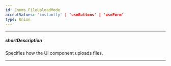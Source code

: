 ```yaml
---
id: Enums.FileUploadMode
acceptValues: 'instantly' | 'useButtons' | 'useForm'
type: Union
---
```

---
##### shortDescription
Specifies how the UI component uploads files.

---
<!--
dxFileUploaderOptions.uploadMode(/api-reference/10 UI Components/dxFileUploader/1 Configuration/uploadMode.md)(ui/file_uploader.d.ts)
-->